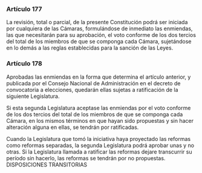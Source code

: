 ### Artículo 177 ###

La revisión, total o parcial, de la presente Constitución podrá ser iniciada por cualquiera de las Cámaras, formulándose de inmediato las enmiendas, las que necesitarán para su aprobación, el voto conforme de los dos tercios del total de los miembros de que se componga cada Cámara, sujetándose en lo demás a las reglas establecidas para la sanción de las Leyes.

### Artículo 178 ###

Aprobadas las enmiendas en la forma que determina el artículo anterior, y publicada por el Consejo Nacional de Administración en el decreto de convocatoria a elecciones, quedarán ellas sujetas a ratificación de la siguiente Legislatura.

Si esta segunda Legislatura aceptase las enmiendas por el voto conforme de los dos tercios del total de los miembros de que se componga cada Cámara, en los mismos términos en que hayan sido propuestas y sin hacer alteración alguna en ellas, se tendrán por ratificadas.

Cuando la Legislatura que tomó la iniciativa haya proyectado las reformas como reformas separadas, la segunda Legislatura podrá aprobar unas y no otras.
Si la Legislatura llamada a ratificar las reformas dejare transcurrir su período sin hacerlo, las reformas se tendrán por no propuestas.
DISPOSICIONES TRANSITORIAS
